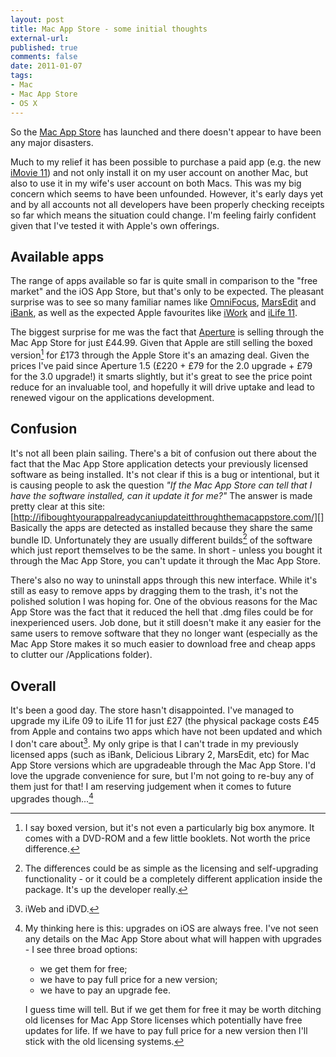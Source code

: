 ```yaml
---
layout: post
title: Mac App Store - some initial thoughts
external-url: 
published: true
comments: false
date: 2011-01-07
tags:
- Mac
- Mac App Store
- OS X
---
```


So the [Mac App Store][] has launched and there doesn't appear to have been any major disasters.

Much to my relief it has been possible to purchase a paid app (e.g. the new [iMovie 11][]) and not only install it on my user account on another Mac, but also to use it in my wife's user account on both Macs. This was my big concern which seems to have been unfounded. However, it's early days yet and by all accounts not all developers have been properly checking receipts so far which means the situation could change. I'm feeling fairly confident given that I've tested it with Apple's own offerings.

## Available apps

The range of apps available so far is quite small in comparison to the "free market" and the iOS App Store, but that's only to be expected. The pleasant surprise was to see so many familiar names like [OmniFocus][], [MarsEdit][] and [iBank][], as well as the expected Apple favourites like [iWork][] and [iLife 11][].

The biggest surprise for me was the fact that [Aperture][] is selling through the Mac App Store for just £44.99. Given that Apple are still selling the boxed version[^1] for £173 through the Apple Store it's an amazing deal. Given the prices I've paid since Aperture 1.5 (£220 + £79 for the 2.0 upgrade + £79 for the 3.0 upgrade!) it smarts slightly, but it's great to see the price point reduce for an invaluable tool, and hopefully it will drive uptake and lead to renewed vigour on the applications development.

## Confusion

It's not all been plain sailing. There's a bit of confusion out there about the fact that the Mac App Store application detects your previously licensed software as being installed. It's not clear if this is a bug or intentional, but it is causing people to ask the question *"If the Mac App Store can tell that I have the software installed, can it update it for me?"* The answer is made pretty clear at this site: [http://ifiboughtyourappalreadycaniupdateitthroughthemacappstore.com/][] Basically the apps are detected as installed because they share the same bundle ID. Unfortunately they are usually different builds[^1.5] of the software which just report themselves to be the same. In short - unless you bought it through the Mac App Store, you can't update it through the Mac App Store.

There's also no way to uninstall apps through this new interface. While it's still as easy to remove apps by dragging them to the trash, it's not the polished solution I was hoping for. One of the obvious reasons for the Mac App Store was the fact that it reduced the hell that .dmg files could be for inexperienced users. Job done, but it still doesn't make it any easier for the same users to remove software that they no longer want (especially as the Mac App Store makes it so much easier to download free and cheap apps to clutter our /Applications folder).

## Overall

It's been a good day. The store hasn't disappointed. I've managed to upgrade my iLife 09 to iLife 11 for just £27 (the physical package costs £45 from Apple and contains two apps which have not been updated and which I don't care about[^2]. My only gripe is that I can't trade in my previously licensed apps (such as iBank, Delicious Library 2, MarsEdit, etc) for Mac App Store versions which are upgradeable through the Mac App Store. I'd love the upgrade convenience for sure, but I'm not going to re-buy any of them just for that! I am reserving judgement when it comes to future upgrades though...[^3]

[^1]: I say boxed version, but it's not even a particularly big box anymore. It comes with a DVD-ROM and a few little booklets. Not worth the price difference.

[^1.5]: The differences could be as simple as the licensing and self-upgrading functionality - or it could be a completely different application inside the package. It's up the developer really.

[^2]: iWeb and iDVD.

[^3]: My thinking here is this: upgrades on iOS are always free. I've not seen any details on the Mac App Store about what will happen with upgrades - I see three broad options:

    * we get them for free;
    * we have to pay full price for a new version;
    * we have to pay an upgrade fee.

    I guess time will tell. But if we get them for free it may be worth ditching old licenses for Mac App Store licenses which potentially have free updates for life. If we have to pay full price for a new version then I'll stick with the old licensing systems.


[iMovie 11]: http://itunes.apple.com/gb/app/imovie/id408981434?mt=12
[Aperture]: http://itunes.apple.com/gb/app/aperture/id408981426?mt=12
[iLife 11]: http://itunes.apple.com/WebObjects/MZStore.woa/wa/viewRoom?fcId=412904253&mt=12&id=29562
[iWork]: http://itunes.apple.com/WebObjects/MZStore.woa/wa/viewRoom?fcId=412904350&mt=12&id=29562.
[iBank]: http://itunes.apple.com/gb/app/ibank/id402422773?mt=12
[MarsEdit]: http://itunes.apple.com/gb/app/marsedit/id402376225?mt=12
[OmniFocus]: http://itunes.apple.com/gb/app/omnifocus-for-mac/id402835630?mt=12
[Mac App Store]: http://www.apple.com/mac/app-store/
[http://ifiboughtyourappalreadycaniupdateitthroughthemacappstore.com/]: http://ifiboughtyourappalreadycaniupdateitthroughthemacappstore.com/
